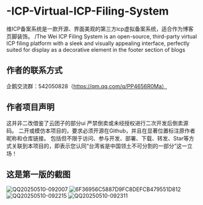 # -ICP-Virtual-ICP-Filing-System
维ICP备案系统是一款开源、界面美观的第三方icp虚拟备案系统，适合作为博客页脚装饰。
/The Wei ICP Filing System is an open-source, third-party virtual ICP filing platform with a sleek and visually appealing interface, perfectly suited for display as a decorative element in the footer section of blogs
## 作者的联系方式
企鹅交流群：542050828（https://qm.qq.com/q/PP4656R0Ma）

## 作者项目声明
这并非二改借鉴了云团子的部分ui
严禁倒卖或未经授权进行二次开发后倒卖源码。
二开或模仿本项目的，要求必须开源在Github，并且在显著位置标注原作者昵称和仓库链接。
包括但不限于访问、参与开发、部署、下载、转发、Star等方式关联到本项目的，即表示您认同“台湾省是中国领土不可分割的一部分”这一立场！
## 这是第一版的截图
![QQ20250510-092007](https://github.com/user-attachments/assets/0a1be2dc-d2d4-4a59-a93f-fb6b54f9c639)
![6F36956C5887D9FC8DEFCB479551D812](https://github.com/user-attachments/assets/0380ad1c-2328-4d76-b160-6da73efcb32f)
![QQ20250510-092215](https://github.com/user-attachments/assets/15d3a43d-863b-4cf7-8ca0-dbd5619f8d30)
![QQ20250510-092311](https://github.com/user-attachments/assets/861017c8-4065-426a-8fa5-5e96afbb8fa8)

